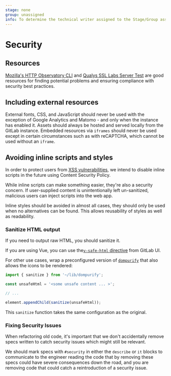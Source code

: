 ```yaml
---
stage: none
group: unassigned
info: To determine the technical writer assigned to the Stage/Group associated with this page, see https://about.gitlab.com/handbook/engineering/ux/technical-writing/#assignments
---
```


# Security

## Resources

[Mozilla's HTTP Observatory CLI](https://github.com/mozilla/http-observatory-cli) and
[Qualys SSL Labs Server Test](https://www.ssllabs.com/ssltest/analyze.html) are good resources for finding
potential problems and ensuring compliance with security best practices.

<!-- Uncomment these sections when CSP/SRI are implemented.
### Content Security Policy (CSP)

Content Security Policy is a web standard that intends to mitigate certain
forms of Cross-Site Scripting (XSS) as well as data injection.

Content Security Policy rules should be taken into consideration when
implementing new features, especially those that may rely on connection with
external services.

GitLab's CSP is used for the following:

- Blocking plugins like Flash and Silverlight from running at all on our pages.
- Blocking the use of scripts and stylesheets downloaded from external sources.
- Upgrading `http` requests to `https` when possible.
- Preventing `iframe` elements from loading in most contexts.

Some exceptions include:

- Scripts from Google Analytics and Matomo if either is enabled.
- Connecting with GitHub, Bitbucket, GitLab.com, etc. to allow project importing.
- Connecting with Google, Twitter, GitHub, etc. to allow OAuth authentication.

We use [the Secure Headers gem](https://github.com/twitter/secureheaders) to enable Content
Security Policy headers in the GitLab Rails app.

Some resources on implementing Content Security Policy:

- [MDN Article on CSP](https://developer.mozilla.org/en-US/docs/Web/Security/CSP)
- [GitHub's CSP Journey on the GitHub Engineering Blog](https://github.blog/2016-04-12-githubs-csp-journey/)
- The Dropbox Engineering Blog's series on CSP: [1](https://blogs.dropbox.com/tech/2015/09/on-csp-reporting-and-filtering/), [2](https://blogs.dropbox.com/tech/2015/09/unsafe-inline-and-nonce-deployment/), [3](https://blogs.dropbox.com/tech/2015/09/csp-the-unexpected-eval/), [4](https://blogs.dropbox.com/tech/2015/09/csp-third-party-integrations-and-privilege-separation/)

### Subresource Integrity (SRI)

Subresource Integrity prevents malicious assets from being provided by a CDN by
guaranteeing that the asset downloaded is identical to the asset the server
is expecting.

The Rails app generates a unique hash of the asset, which is used as the
asset's `integrity` attribute. The browser generates the hash of the asset
on-load and will reject the asset if the hashes do not match.

All CSS and JavaScript assets should use Subresource Integrity.

Some resources on implementing Subresource Integrity:

- [MDN Article on SRI](https://developer.mozilla.org/en-us/docs/web/security/subresource_integrity)
- [Subresource Integrity on the GitHub Engineering Blog](https://github.blog/2015-09-19-subresource-integrity/)

-->

## Including external resources

External fonts, CSS, and JavaScript should never be used with the exception of
Google Analytics and Matomo - and only when the instance has enabled it. Assets
should always be hosted and served locally from the GitLab instance. Embedded
resources via `iframes` should never be used except in certain circumstances
such as with reCAPTCHA, which cannot be used without an `iframe`.

## Avoiding inline scripts and styles

In order to protect users from [XSS vulnerabilities](https://en.wikipedia.org/wiki/Cross-site_scripting), we intend to disable
inline scripts in the future using Content Security Policy.

While inline scripts can make something easier, they're also a security concern. If
user-supplied content is unintentionally left un-sanitized, malicious users can
inject scripts into the web app.

Inline styles should be avoided in almost all cases, they should only be used
when no alternatives can be found. This allows reusability of styles as well as
readability.

### Sanitize HTML output

If you need to output raw HTML, you should sanitize it.

If you are using Vue, you can use the[`v-safe-html` directive](https://gitlab-org.gitlab.io/gitlab-ui/?path=/story/directives-safe-html-directive--default) from GitLab UI.

For other use cases, wrap a preconfigured version of [`dompurify`](https://www.npmjs.com/package/dompurify)
that also allows the icons to be rendered:

```javascript
import { sanitize } from '~/lib/dompurify';

const unsafeHtml = '<some unsafe content ... >';

// ...

element.appendChild(sanitize(unsafeHtml));
```

This `sanitize` function takes the same configuration as the
original.

### Fixing Security Issues

When refactoring old code, it's important that we don't accidentally remove specs written to catch security issues which might still be relevant.

We should mark specs with `#security` in either the `describe` or `it` blocks to communicate to the engineer reading the code that by removing these specs could have severe consequences down the road, and you are removing code that could catch a reintroduction of a security issue.
